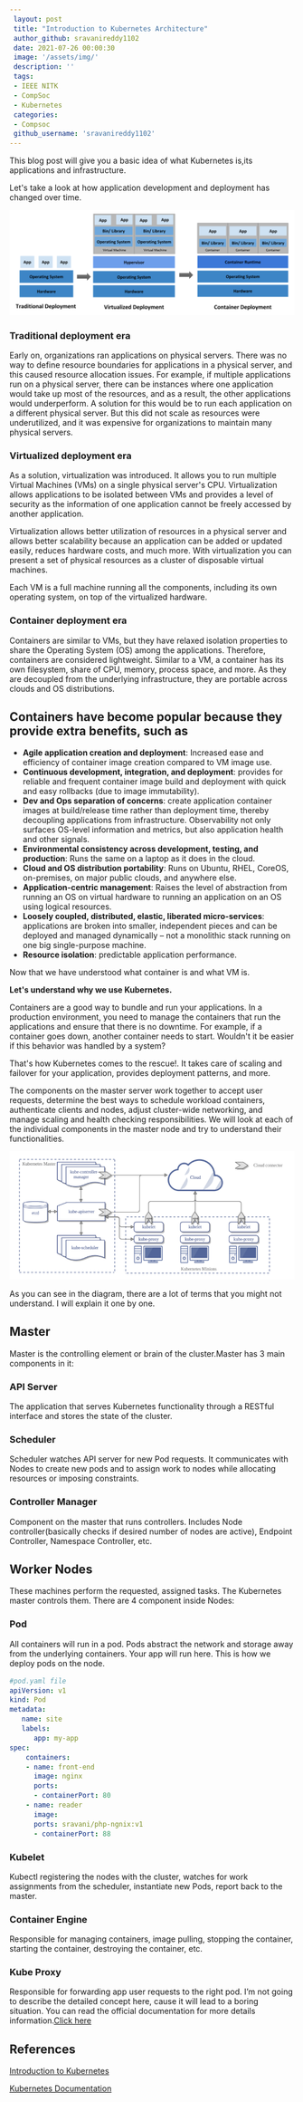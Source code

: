 ```yaml
---
 layout: post
 title: "Introduction to Kubernetes Architecture"
 author_github: sravanireddy1102
 date: 2021-07-26 00:00:30
 image: '/assets/img/'
 description: ''
 tags:
 - IEEE NITK
 - CompSoc
 - Kubernetes
 categories:
 - Compsoc
 github_username: 'sravanireddy1102'
---
```


This blog post will give you a basic idea of what Kubernetes is,its applications and infrastructure.

Let's take a look at how application development and deployment has changed over time.

![container_evolution](/blog/assets/img/Introduction-to-Kubernetes-Architecture/containerevolution.png)

### **Traditional deployment era**

Early on, organizations ran applications on physical servers. There was no way to define resource boundaries for applications in a physical server, and this caused resource allocation issues. For example, if multiple applications run on a physical server, there can be instances where one application would take up most of the resources, and as a result, the other applications would underperform. A solution for this would be to run each application on a different physical server. But this did not scale as resources were underutilized, and it was expensive for organizations to maintain many physical servers.

### **Virtualized deployment era**

As a solution, virtualization was introduced. It allows you to run multiple Virtual Machines (VMs) on a single physical server's CPU. Virtualization allows applications to be isolated between VMs and provides a level of security as the information of one application cannot be freely accessed by another application.

Virtualization allows better utilization of resources in a physical server and allows better scalability because an application can be added or updated easily, reduces hardware costs, and much more. With virtualization you can present a set of physical resources as a cluster of disposable virtual machines.

Each VM is a full machine running all the components, including its own operating system, on top of the virtualized hardware.

### **Container deployment era**

Containers are similar to VMs, but they have relaxed isolation properties to share the Operating System (OS) among the applications. Therefore, containers are considered lightweight. Similar to a VM, a container has its own filesystem, share of CPU, memory, process space, and more. As they are decoupled from the underlying infrastructure, they are portable across clouds and OS distributions.

## Containers have become popular because they provide extra benefits, such as

* **Agile application creation and deployment**:
Increased ease and efficiency of container image creation compared to VM image use.
* **Continuous development, integration, and deployment**:
provides for reliable and frequent container image build and deployment with quick and easy rollbacks (due to image immutability).
* **Dev and Ops separation of concerns**:
create application container images at build/release time rather than deployment time, thereby decoupling applications from infrastructure.
Observability not only surfaces OS-level information and metrics, but also application health and other signals.
* **Environmental consistency across development, testing, and production**: Runs the same on a laptop as it does in the cloud.
* **Cloud and OS distribution portability**:
 Runs on Ubuntu, RHEL, CoreOS, on-premises, on major public clouds, and anywhere else.
* **Application-centric management**:
Raises the level of abstraction from running an OS on virtual hardware to running an application on an OS using logical resources.
* **Loosely coupled, distributed, elastic, liberated micro-services**:
applications are broken into smaller, independent pieces and can be deployed and managed dynamically – not a monolithic stack running on one big single-purpose machine.
* **Resource isolation**: predictable application performance.

Now that we have understood what container is and what VM is.

**Let's understand why we use Kubernetes.**

Containers are a good way to bundle and run your applications. In a production environment, you need to manage the containers that run the applications and ensure that there is no downtime. For example, if a container goes down, another container needs to start. Wouldn't it be easier if this behavior was handled by a system?

That's how Kubernetes comes to the rescue!. It takes care of scaling and failover for your application, provides deployment patterns, and more.

The components on the master server work together to accept user requests, determine the best ways to schedule workload containers, authenticate clients and nodes, adjust cluster-wide networking, and manage scaling and health checking responsibilities. We will look at each of the individual components in the master node and try to understand their functionalities.

![architecture](/blog/assets/img/Introduction-to-Kubernetes-Architecture/architecture.png)

As you can see in the diagram, there are a lot of terms that you might not understand. I will explain it one by one.

## Master

Master is the controlling element or brain of the cluster.Master has 3 main components in it:

### API Server

The application that serves Kubernetes functionality through a RESTful interface and stores the state of the cluster.

### Scheduler

Scheduler watches API server for new Pod requests. It communicates with Nodes to create new pods and to assign work to nodes while allocating resources or imposing constraints.

### Controller Manager

Component on the master that runs controllers. Includes Node controller(basically checks if desired number of nodes are active), Endpoint Controller, Namespace Controller, etc.

## Worker Nodes

These machines perform the requested, assigned tasks. The Kubernetes master controls them. There are 4 component inside Nodes:

### Pod

 All containers will run in a pod. Pods abstract the network and storage away from the underlying containers. Your app will run here.
This is how we deploy pods on the node.

```yaml
#pod.yaml file
apiVersion: v1
kind: Pod
metadata: 
   name: site
   labels:
      app: my-app
spec:
    containers:
    - name: front-end
      image: nginx
      ports:
      - containerPort: 80
    - name: reader
      image: 
      ports: sravani/php-ngnix:v1
      - containerPort: 88
```

### Kubelet

Kubectl registering the nodes with the cluster, watches for work assignments from the scheduler, instantiate new Pods, report back to the master.

### Container Engine

Responsible for managing containers, image pulling, stopping the container, starting the container, destroying the container, etc.

### Kube Proxy

Responsible for forwarding app user requests to the right pod.
I’m not going to describe the detailed concept here, cause it will lead to a boring situation.
You can read the official documentation for more details information.[Click here](https://kubernetes.io/docs/home)

## References

[Introduction to Kubernetes](https://www.digitalocean.com/community/tutorials/an-introduction-to-kubernetes)

[Kubernetes Documentation](https://kubernetes.io/docs/home/)
